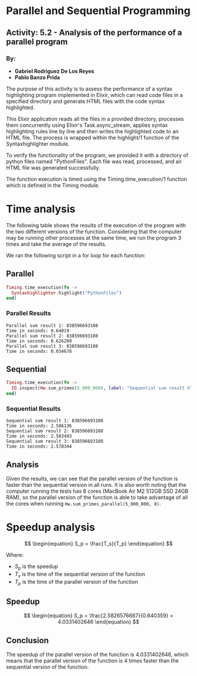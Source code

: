 # Parallel and Sequential Programming

## Activity: 5.2 - Analysis of the performance of a parallel program

### By:

- **Gabriel Rodriguez De Los Reyes**
- **Pablo Banzo Prida**

The purpose of this activity is to assess the performance of a syntax highlighting program implemented in Elixir, which can read code files in a specified directory and generate HTML files with the code syntax highlighted.

This Elixir application reads all the files in a provided directory, processes them concurrently using Elixir's Task.async_stream, applies syntax highlighting rules line by line and then writes the highlighted code to an HTML file. The process is wrapped within the highlight/1 function of the Syntaxhighlighter module.

To verify the functionality of the program, we provided it with a directory of python files named "PythonFiles". Each file was read, processed, and an HTML file was generated successfully.

The function execution is timed using the Timing.time_execution/1 function which is defined in the Timing module.

# Time analysis

The following table shows the results of the execution of the program with the
two different versions of the function. Considering that the computer may be
running other processes at the same time, we run the program 3 times and take
the average of the results.

We ran the following script in a for loop for each function:

## **Parallel**

```elixir
Timing.time_execution(fn ->
  Syntaxhighlighter.highlight("PythonFiles")
end)
```

### **Parallel Results**

```
Parallel sum result 1: 838596693108
Time in seconds: 0.64019
Parallel sum result 2: 838596693108
Time in seconds: 0.626209
Parallel sum result 3: 838596693108
Time in seconds: 0.654678
```

## **Sequential**

```elixir
Timing.time_execution(fn ->
  IO.inspect(Hw.sum_primes(5_000_000), label: "Sequential sum result X")
end)
```

### **Sequential Results**

```
Sequential sum result 1: 838596693108
Time in seconds: 2.586136
Sequential sum result 2: 838596693108
Time in seconds: 2.583493
Sequential sum result 3: 838596693108
Time in seconds: 2.578344
```

## **Analysis**

Given the results, we can see that the parallel version of the function is
faster than the sequential version in all runs. It is also worth noting that the
computer running the tests has 8 cores (MacBook Air M2 512GB SSD 24GB RAM), so
the parallel version of the function is able to take advantage of all the cores
when running `Hw.sum_primes_parallel(5_000_000, 8)`.

# Speedup analysis

$$ \begin{equation} S_p = \frac{T_s}{T_p} \end{equation} $$

Where:

- $S_p$ is the speedup
- $T_s$ is the time of the sequential version of the function
- $T_p$ is the time of the parallel version of the function

## **Speedup**

$$
\begin{equation} S_p = \frac{2.5826576667}{0.640359} = 4.0331402646
\end{equation}
$$

## Conclusion

The speedup of the parallel version of the function is 4.0331402646, which means
that the parallel version of the function is 4 times faster than the sequential
version of the function.
